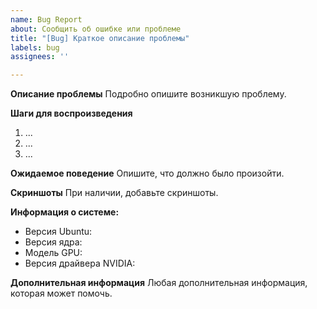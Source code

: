 ```yaml
---
name: Bug Report
about: Сообщить об ошибке или проблеме
title: "[Bug] Краткое описание проблемы"
labels: bug
assignees: ''

---
```


**Описание проблемы**
Подробно опишите возникшую проблему.

**Шаги для воспроизведения**
1. ...
2. ...
3. ...

**Ожидаемое поведение**
Опишите, что должно было произойти.

**Скриншоты**
При наличии, добавьте скриншоты.

**Информация о системе:**
- Версия Ubuntu: 
- Версия ядра: 
- Модель GPU: 
- Версия драйвера NVIDIA: 

**Дополнительная информация**
Любая дополнительная информация, которая может помочь.

